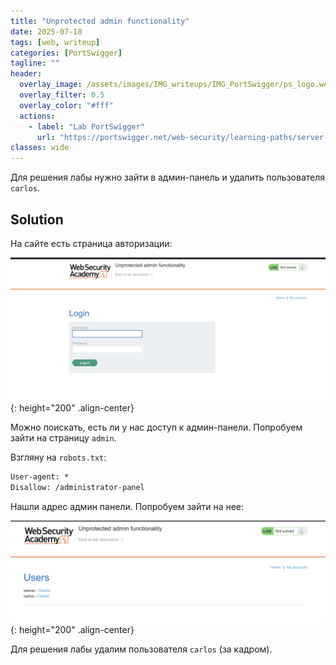 ```yaml
---
title: "Unprotected admin functionality"
date: 2025-07-18
tags: [web, writeup]  
categories: [PortSwigger]
tagline: ""
header:
  overlay_image: /assets/images/IMG_writeups/IMG_PortSwigger/ps_logo.webp
  overlay_filter: 0.5 
  overlay_color: "#fff"
  actions:
    - label: "Lab PortSwigger"
      url: "https://portswigger.net/web-security/learning-paths/server-side-vulnerabilities-apprentice/access-control-apprentice/access-control/lab-unprotected-admin-functionality"
classes: wide
---
```


Для решения лабы нужно зайти в админ-панель и удалить пользователя `carlos`.

## Solution

На сайте есть страница авторизации:

![IMG](/assets/images/IMG_writeups/IMG_PortSwigger/IMG_access_control/IMG_Unprotected_admin_functionality/1.png){: height="200" .align-center}

Можно поискать, есть ли у нас доступ к админ-панели. Попробуем зайти на страницу `admin`.

Взгляну на `robots.txt`:

```html
User-agent: *
Disallow: /administrator-panel
```

Нашли адрес админ панели. Попробуем зайти на нее:

![IMG](/assets/images/IMG_writeups/IMG_PortSwigger/IMG_access_control/IMG_Unprotected_admin_functionality/2.png){: height="200" .align-center}

Для решения лабы удалим пользователя `carlos` (за кадром).
